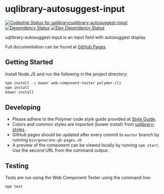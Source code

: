# uqlibrary-autosuggest-input

[![Codeship Status for uqlibrary/uqlibrary-autosuggest-input](https://app.codeship.com/projects/37407a20-064f-0137-bd65-72668c43ff9d/status?branch=master)](https://codeship.com/projects/325633)
[![Dependency Status](https://david-dm.org/uqlibrary/uqlibrary-autosuggest-input.svg)](https://david-dm.org/uqlibrary/uqlibrary-autosuggest-input)
[![Dev Dependency Status](https://david-dm.org/uqlibrary/uqlibrary-autosuggest-input/dev-status.svg)](https://david-dm.org/uqlibrary/uqlibrary-autosuggest-input?type=dev)

uqlibrary-autosuggest-input is an input field with autosuggest display

Full documentation can be found at [GitHub Pages](http://uqlibrary.github.io/uqlibrary-autosuggest-input/uqlibrary-autosuggest-input/).

## Getting Started

Install Node.JS and run the following in the project directory:

```sh
npm install -g bower web-component-tester polymer-cli
npm install
bower install
```

## Developing

* Please adhere to the Polymer code style guide provided at [Style Guide](http://polymerelements.github.io/style-guide/).
* Colors and common styles are imported (bower install) from [uqlibrary-styles](http://github.com/uqlibrary/uqlibrary-styles).
* GitHub pages should be updated after every commit to `master` branch by running `bin/generate-gh-pages.sh`
* A preview of the component can be viewed locally by running `npm start`. Use the second URL from the command output.

## Testing

Tests are run using the Web Component Tester using the command line:

```sh
npm test
```

